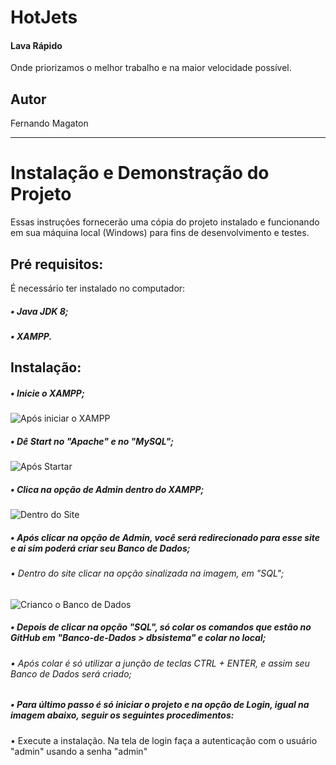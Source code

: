 # HotJets
#### Lava Rápido 
Onde priorizamos o melhor trabalho e na maior velocidade possível.
## Autor
Fernando Magaton

<hr>

# Instalação e Demonstração do Projeto
Essas instruções fornecerão uma cópia do projeto instalado e funcionando em sua máquina local (Windows) para fins de desenvolvimento e testes.

## Pré requisitos:
É necessário ter instalado no computador:
##### • Java JDK 8;
##### • XAMPP.

## Instalação:
##### • Inicie o XAMPP;
![Após iniciar o XAMPP](https://github.com/fernandoagmagaton/HotJetss/assets/104094324/bbc8cc7e-7ef9-4b2f-8067-6e3f889567c6)
##### • Dê Start no "Apache" e no "MySQL";

![Após Startar](https://github.com/fernandoagmagaton/HotJetss/assets/104094324/78c28174-ff01-4506-ab4d-ce88a6af8205)
##### • Clica na opção de Admin dentro do XAMPP;

![Dentro do Site](https://github.com/fernandoagmagaton/HotJetss/assets/104094324/6eaca58a-eea5-42cc-a9a0-9c4dae8cc9d5)
##### • Após clicar na opção de Admin, você será redirecionado para esse site e ai sim poderá criar seu Banco de Dados;
###### • Dentro do site clicar na opção sinalizada na imagem, em "SQL";

![Crianco o Banco de Dados](https://github.com/fernandoagmagaton/HotJetss/assets/104094324/34fb9c23-0630-437d-920f-c08d266ba2ce)
##### • Depois de clicar na opção "SQL", só colar os comandos que estão no GitHub em "Banco-de-Dados > dbsistema" e colar no local;
###### • Após colar é só utilizar a junção de teclas CTRL + ENTER, e assim seu Banco de Dados será criado;
##### • Para último passo é só iniciar o projeto e na opção de Login, igual na imagem abaixo, seguir os seguintes procedimentos:
• Execute a instalação. Na tela de login faça a autenticação com o usuário "admin" usando a senha "admin"
